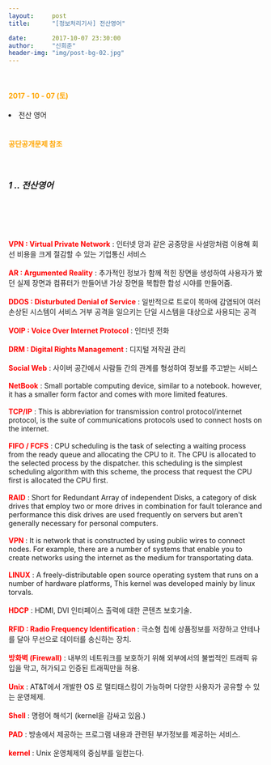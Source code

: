 ```yaml
---
layout:     post
title:      "[정보처리기사] 전산영어"

date:       2017-10-07 23:30:00
author:     "신희준"
header-img: "img/post-bg-02.jpg"
---
```

<br>
<H4 style ="font-weight:bold; color : orange">2017 - 10 - 07 (토)</H4>
<li>전산 영어</li>


<br>
<H4 style ="font-weight:bold; color:orange;">공단공개문제 참조</H4>
<br>

<h5 style = "font-size: 17px; font-weight : bold;">1 .. 전산영어</h5>
<br>
<p style="font-size:14px;">
<br><br>
<b style ="color:red;">VPN : Virtual Private Network</b> : 인터넷 망과 같은 공중망을 사설망처럼 이용해 회선 비용을 크게 절감할 수 있는 기업통신 서비스
<br><br>
<b style ="color:red;">AR : Argumented Reality</b> : 추가적인 정보가 함께 적힌 장면을 생성하여 사용자가 봤던 실제 장면과 컴퓨터가 만들어낸 가상 장면을 복합한 합성 시야를 만들어줌.
<br><br>
<b style ="color:red;">DDOS : Disturbuted Denial of Service</b> : 일반적으로 트로이 목마에 감염되어 여러 손상된 시스템이 서비스 거부 공격을 일으키는 단일 시스템을 대상으로 사용되는 공격
<br><br>
<b style ="color:red;">VOIP : Voice Over Internet Protocol</b> : 인터넷 전화
<br><br>
<b style ="color:red;">DRM : Digital Rights Management</b> : 디지털 저작권 관리
<br><br>
<b style ="color:red;">Social Web</b> : 사이버 공간에서 사람들 간의 관계를 형성하여 정보를 주고받는 서비스
<br><br>
<b style ="color:red;">NetBook</b> : Small portable computing device, similar to a notebook. however, it has a smaller form factor and comes with more limited features.
<br><br>
<b style ="color:red;">TCP/IP</b> : This is abbreviation for transmission control protocol/internet protocol, is the suite of communications protocols used to connect hosts on the internet.
<br><br>
<b style ="color:red;">FIFO / FCFS</b> : CPU scheduling is the task of selecting a waiting process from the ready queue and allocating the CPU to it. The CPU is allocated to the selected process by the dispatcher. this scheduling is the simplest scheduling algorithm with this scheme, the process that request the CPU first is allocated the CPU first.
<br><br>
<b style = "color:red">RAID</b> : Short for Redundant Array of independent Disks, a category of disk drives that employ two or more drives in combination for fault tolerance and performance this disk drives are used frequently on servers but aren't generally necessary for personal computers.
<br><br>
<b style = "color:red;">VPN </b> : It is network that is constructed by using public wires to connect nodes. For example, there are a number of systems that enable you to create networks using the internet as the medium for transportating data.
<br><br>
<b style = "color:red;">LINUX</b> : A freely-distributable open source operating system that runs on a number of hardware platforms, This kernel was developed mainly by linux torvals.
<br><br>
<b style = "color:red;">HDCP</b> : HDMI, DVI 인터페이스 출력에 대한 콘텐츠 보호기술.
<br><br>
<b style = "color:red;">RFID : Radio Frequency Identification </b> : 극소형 칩에 상품정보를 저장하고 안테나를 달아 무선으로 데이터를 송신하는 장치.
<br><br>
<b style = "color:red;">방화벽 (Firewall)</b> : 내부의 네트워크를 보호하기 위해 외부에서의 불법적인 트래픽 유입을 막고, 허가되고 인증된 트래픽만을 허용.
<br><br>
<b style = "color:red;">Unix</b> : AT&T에서 개발한 OS 로 멀티태스킹이 가능하며 다양한 사용자가 공유할 수 있는 운영체제.
<br><br>
<b style = "color:red;">Shell</b> : 명령어 해석기 (kernel을 감싸고 있음.)
<br><br>
<b style = "color:red;">PAD</b> : 방송에서 제공하는 프로그램 내용과 관련된 부가정보를 제공하는 서비스.
<br><br>
<b style = "color:red">kernel</b> : Unix 운영체제의 중심부를 일컫는다.
</p>
